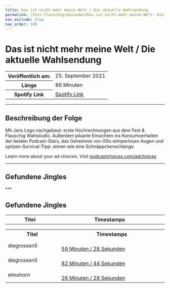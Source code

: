 ```yaml
---
title: Das ist nicht mehr meine Welt / Die aktuelle Wahlsendung
permalink: /fest-flauschig/episoden/Das-ist-nicht-mehr-meine-Welt--Die-aktuelle-Wahlsendung
nav_exclude: true
nav_order: 348
---
```


# Das ist nicht mehr meine Welt / Die aktuelle Wahlsendung
<table class="resp-table dcf-table dcf-table-responsive dcf-table-bordered dcf-table-striped dcf-w-100%">
                    <tbody>
                        <tr>
                            <th scope="row">Veröffentlich am:</th>
                            <td data-label="Veröffentlich am:">25. September 2021</td>
                        </tr>
                        <tr>
                            <th scope="row">Länge </th>
                            <td data-label="Länge ">86 Minuten</td>
                        </tr><tr>
                                <th scope="row">Spotify Link</th>
                                <td data-label="Spotify Link"><a href="https://open.spotify.com/episode/57apxTfXzQLt2k8yT0I1qH">Spotify Link</a></td>
                            </tr></tbody>
                </table>

***

## Beschreibung der Folge

<div>
<p>Mit Jans Lego nachgebaut: erste Hochrechnungen aus dem Fest &amp; Flauschig Wahlstudio. Außerdem pikante Einsichten ins Konsumverhalten der beiden Podcast-Stars, das Geheimnis von Ollis wimperlosen Augen und spitzen-Survival-Tipp: atmen wie eine Schnäppchenschlange.</p><p> </p><p>Learn more about your ad choices. Visit <a href="https://podcastchoices.com/adchoices">podcastchoices.com/adchoices</a></p>  
</div>

***

## Gefundene Jingles

<table style="display: table;">
                                    <tr>
                                        <th class="tableColumnTitle">Titel</th>
                                        <th class="tableColumnTimestamps">Timestamps</th>
                                    </tr>
                                    ***

## Gefundene Jingles

<table style="display: table;">
                                    <tr>
                                        <th class="tableColumnTitle">Titel</th>
                                        <th class="tableColumnTimestamps">Timestamps</th>
                                    </tr>
                                    <tr>
                                <td markdown="span"  class="tableColumnTitle">diegrossen5</td>
                                <td markdown="span" class="tableColumnTimestamps">
                                <br>
                                <a href="https://open.spotify.com/episode/57apxTfXzQLt2k8yT0I1qH?t=3568">
                                59 Minuten / 28 Sekunden</a>
                                </td></tr><tr>
                                <td markdown="span"  class="tableColumnTitle">diegrossen5</td>
                                <td markdown="span" class="tableColumnTimestamps">
                                <br>
                                <a href="https://open.spotify.com/episode/57apxTfXzQLt2k8yT0I1qH?t=4964">
                                82 Minuten / 44 Sekunden</a>
                                </td></tr><tr>
                                <td markdown="span"  class="tableColumnTitle">elmshorn</td>
                                <td markdown="span" class="tableColumnTimestamps">
                                <br>
                                <a href="https://open.spotify.com/episode/57apxTfXzQLt2k8yT0I1qH?t=1588">
                                26 Minuten / 28 Sekunden</a>
                                </td></tr></table>